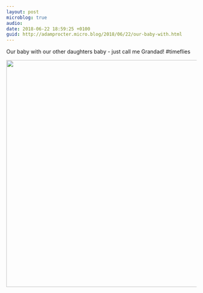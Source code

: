 ```yaml
---
layout: post
microblog: true
audio: 
date: 2018-06-22 18:59:25 +0100
guid: http://adamprocter.micro.blog/2018/06/22/our-baby-with.html
---
```

Our baby with our other daughters baby - just call me Grandad! #timeflies

<img src="http://discursive.adamprocter.co.uk/uploads/2018/532629a60e.jpg" width="600" height="600" />

